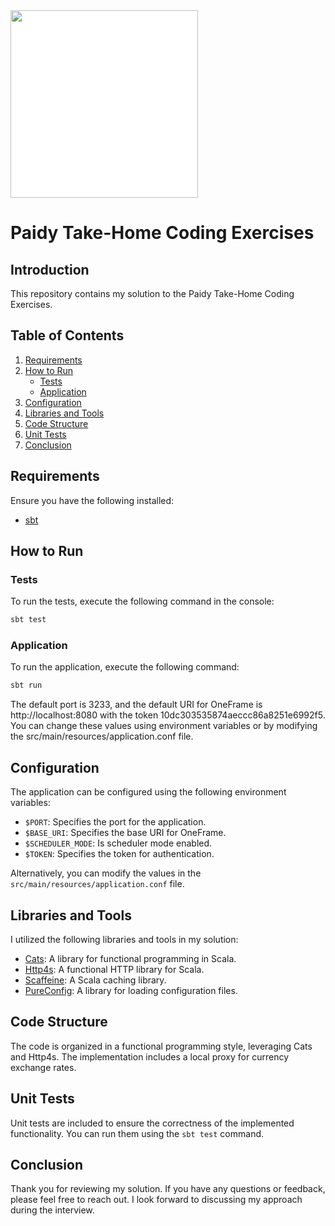 <img src="/paidy.png?raw=true" width=300 style="background-color:white;">

# Paidy Take-Home Coding Exercises

## Introduction

This repository contains my solution to the Paidy Take-Home Coding Exercises.

## Table of Contents

1. [Requirements](#requirements)
2. [How to Run](#how-to-run)
    - [Tests](#tests)
    - [Application](#application)
3. [Configuration](#configuration)
4. [Libraries and Tools](#libraries-and-tools)
5. [Code Structure](#code-structure)
6. [Unit Tests](#unit-tests)
7. [Conclusion](#conclusion)

## Requirements

Ensure you have the following installed:

- [sbt](https://www.scala-sbt.org/)

## How to Run

### Tests

To run the tests, execute the following command in the console:

```bash
sbt test
```

### Application
To run the application, execute the following command:

```bash
sbt run
```
The default port is 3233, and the default URI for OneFrame is http://localhost:8080 with the token 10dc303535874aeccc86a8251e6992f5. You can change these values using environment variables or by modifying the src/main/resources/application.conf file.

## Configuration

The application can be configured using the following environment variables:

- `$PORT`: Specifies the port for the application.
- `$BASE_URI`: Specifies the base URI for OneFrame.
- `$SCHEDULER_MODE`: Is scheduler mode enabled.
- `$TOKEN`: Specifies the token for authentication.

Alternatively, you can modify the values in the `src/main/resources/application.conf` file.

## Libraries and Tools

I utilized the following libraries and tools in my solution:

- [Cats](https://typelevel.org/cats/): A library for functional programming in Scala.
- [Http4s](https://http4s.org/): A functional HTTP library for Scala.
- [Scaffeine](https://github.com/blemale/scaffeine): A Scala caching library.
- [PureConfig](https://pureconfig.github.io/): A library for loading configuration files.

## Code Structure

The code is organized in a functional programming style, leveraging Cats and Http4s. The implementation includes a local proxy for currency exchange rates.

## Unit Tests

Unit tests are included to ensure the correctness of the implemented functionality. You can run them using the `sbt test` command.

## Conclusion

Thank you for reviewing my solution. If you have any questions or feedback, please feel free to reach out. I look forward to discussing my approach during the interview.